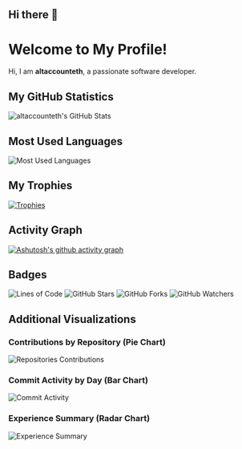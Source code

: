 ## Hi there 👋


# Welcome to My Profile!

Hi, I am **altaccounteth**, a passionate software developer.

## My GitHub Statistics

![altaccounteth's GitHub Stats](https://github-readme-stats.vercel.app/api?username=altaccounteth&show_icons=true&theme=radical)

## Most Used Languages

![Most Used Languages](https://github-readme-stats.vercel.app/api/top-langs/?username=altaccounteth&langs_count=8&theme=radical&hide_progress=true)

## My Trophies

[![Trophies](https://github-profile-trophy.vercel.app/?username=altaccounteth&theme=onedark)](https://github.com/ryo-ma/github-profile-trophy)

## Activity Graph
[![Ashutosh's github activity graph](https://github-readme-activity-graph.vercel.app/graph?username=altaccounteth&theme=github-compact&days=40&from=2024-05-05&grid=true&radius=16&to=2024-07-07)](https://github.com/ashutosh00710/github-readme-activity-graph)

## Badges

![Lines of Code](https://img.shields.io/badge/Lines%20of%20Code-1.2M-brightgreen?style=for-the-badge&logo=codefactor&logoColor=white&shape=round)
![GitHub Stars](https://img.shields.io/badge/GitHub%20Stars-10-yellow?style=for-the-badge&logo=github&logoColor=white&shape=round)
![GitHub Forks](https://img.shields.io/badge/GitHub%20Forks-5-blue?style=for-the-badge&logo=github&logoColor=white&shape=round)
![GitHub Watchers](https://img.shields.io/badge/GitHub%20Watchers-2-red?style=for-the-badge&logo=github&logoColor=white&shape=round)


## Additional Visualizations

### Contributions by Repository (Pie Chart)

![Repositories Contributions](https://github-contributions-chart.vercel.app/api/chart?username=altaccounteth&type=pie&theme=radical)

### Commit Activity by Day (Bar Chart)

![Commit Activity](https://github-contributions-chart.vercel.app/api/chart?username=altaccounteth&type=bar&theme=radical&hide_title=true)

### Experience Summary (Radar Chart)

![Experience Summary](https://github-readme-chart.vercel.app/api/chart?username=altaccounteth&theme=radar&fields=commits,issues,pull_requests,contributions)


<!--
**altaccounteth/altaccounteth** is a ✨ _special_ ✨ repository because its `README.md` (this file) appears on your GitHub profile.

Here are some ideas to get you started:

- 🔭 I’m currently working on ...
- 🌱 I’m currently learning ...
- 👯 I’m looking to collaborate on ...
- 🤔 I’m looking for help with ...
- 💬 Ask me about ...
- 📫 How to reach me: ...
- 😄 Pronouns: ...
- ⚡ Fun fact: ...
-->
